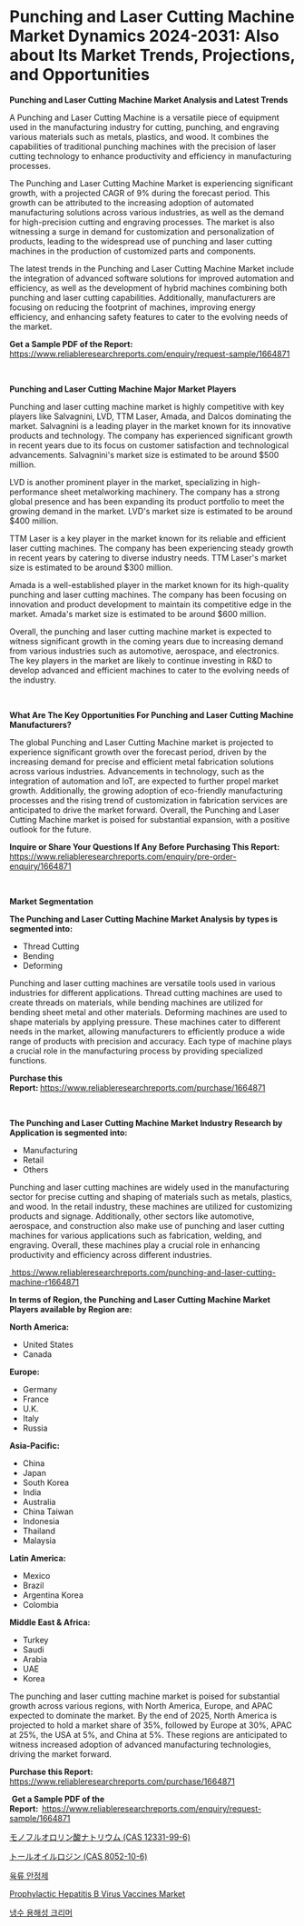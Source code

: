 <p><h1>Punching and Laser Cutting Machine Market Dynamics 2024-2031: Also about Its Market Trends, Projections, and Opportunities</h1></p><p><strong>Punching and Laser Cutting Machine Market Analysis and Latest Trends</strong></p>
<p><p>A Punching and Laser Cutting Machine is a versatile piece of equipment used in the manufacturing industry for cutting, punching, and engraving various materials such as metals, plastics, and wood. It combines the capabilities of traditional punching machines with the precision of laser cutting technology to enhance productivity and efficiency in manufacturing processes.</p><p>The Punching and Laser Cutting Machine Market is experiencing significant growth, with a projected CAGR of 9% during the forecast period. This growth can be attributed to the increasing adoption of automated manufacturing solutions across various industries, as well as the demand for high-precision cutting and engraving processes. The market is also witnessing a surge in demand for customization and personalization of products, leading to the widespread use of punching and laser cutting machines in the production of customized parts and components.</p><p>The latest trends in the Punching and Laser Cutting Machine Market include the integration of advanced software solutions for improved automation and efficiency, as well as the development of hybrid machines combining both punching and laser cutting capabilities. Additionally, manufacturers are focusing on reducing the footprint of machines, improving energy efficiency, and enhancing safety features to cater to the evolving needs of the market.</p></p>
<p><strong>Get a Sample PDF of the Report:&nbsp;</strong> <a href="https://www.reliableresearchreports.com/enquiry/request-sample/1664871">https://www.reliableresearchreports.com/enquiry/request-sample/1664871</a></p>
<p>&nbsp;</p>
<p><strong>Punching and Laser Cutting Machine Major Market Players</strong></p>
<p><p>Punching and laser cutting machine market is highly competitive with key players like Salvagnini, LVD, TTM Laser, Amada, and Dalcos dominating the market. Salvagnini is a leading player in the market known for its innovative products and technology. The company has experienced significant growth in recent years due to its focus on customer satisfaction and technological advancements. Salvagnini's market size is estimated to be around $500 million. </p><p>LVD is another prominent player in the market, specializing in high-performance sheet metalworking machinery. The company has a strong global presence and has been expanding its product portfolio to meet the growing demand in the market. LVD's market size is estimated to be around $400 million.</p><p>TTM Laser is a key player in the market known for its reliable and efficient laser cutting machines. The company has been experiencing steady growth in recent years by catering to diverse industry needs. TTM Laser's market size is estimated to be around $300 million.</p><p>Amada is a well-established player in the market known for its high-quality punching and laser cutting machines. The company has been focusing on innovation and product development to maintain its competitive edge in the market. Amada's market size is estimated to be around $600 million.</p><p>Overall, the punching and laser cutting machine market is expected to witness significant growth in the coming years due to increasing demand from various industries such as automotive, aerospace, and electronics. The key players in the market are likely to continue investing in R&D to develop advanced and efficient machines to cater to the evolving needs of the industry.</p></p>
<p>&nbsp;</p>
<p><strong>What Are The Key Opportunities For Punching and Laser Cutting Machine Manufacturers?</strong></p>
<p><p>The global Punching and Laser Cutting Machine market is projected to experience significant growth over the forecast period, driven by the increasing demand for precise and efficient metal fabrication solutions across various industries. Advancements in technology, such as the integration of automation and IoT, are expected to further propel market growth. Additionally, the growing adoption of eco-friendly manufacturing processes and the rising trend of customization in fabrication services are anticipated to drive the market forward. Overall, the Punching and Laser Cutting Machine market is poised for substantial expansion, with a positive outlook for the future.</p></p>
<p><strong>Inquire or Share Your Questions If Any Before Purchasing This Report:</strong> <a href="https://www.reliableresearchreports.com/enquiry/pre-order-enquiry/1664871">https://www.reliableresearchreports.com/enquiry/pre-order-enquiry/1664871</a></p>
<p>&nbsp;</p>
<p><strong>Market Segmentation</strong></p>
<p><strong>The Punching and Laser Cutting Machine Market Analysis by types is segmented into:</strong></p>
<p><ul><li>Thread Cutting</li><li>Bending</li><li>Deforming</li></ul></p>
<p><p>Punching and laser cutting machines are versatile tools used in various industries for different applications. Thread cutting machines are used to create threads on materials, while bending machines are utilized for bending sheet metal and other materials. Deforming machines are used to shape materials by applying pressure. These machines cater to different needs in the market, allowing manufacturers to efficiently produce a wide range of products with precision and accuracy. Each type of machine plays a crucial role in the manufacturing process by providing specialized functions.</p></p>
<p><strong>Purchase this Report:&nbsp;</strong><a href="https://www.reliableresearchreports.com/purchase/1664871">https://www.reliableresearchreports.com/purchase/1664871</a></p>
<p>&nbsp;</p>
<p><strong>The Punching and Laser Cutting Machine Market Industry Research by Application is segmented into:</strong></p>
<p><ul><li>Manufacturing</li><li>Retail</li><li>Others</li></ul></p>
<p><p>Punching and laser cutting machines are widely used in the manufacturing sector for precise cutting and shaping of materials such as metals, plastics, and wood. In the retail industry, these machines are utilized for customizing products and signage. Additionally, other sectors like automotive, aerospace, and construction also make use of punching and laser cutting machines for various applications such as fabrication, welding, and engraving. Overall, these machines play a crucial role in enhancing productivity and efficiency across different industries.</p></p>
<p><a href="https://www.reliableresearchreports.com/punching-and-laser-cutting-machine-r1664871">&nbsp;https://www.reliableresearchreports.com/punching-and-laser-cutting-machine-r1664871</a></p>
<p><strong>In terms of Region, the Punching and Laser Cutting Machine Market Players available by Region are:</strong></p>
<p>
    <p> <strong> North America: </strong>
        <ul>
            <li>United States</li>
            <li>Canada</li>
        </ul>
        </p> 
    <p> <strong> Europe: </strong>
        <ul>
            <li>Germany</li>
            <li>France</li>
            <li>U.K.</li>
            <li>Italy</li>
            <li>Russia</li>
        </ul>
        </p> 
    <p> <strong> Asia-Pacific: </strong>
        <ul>
            <li>China</li>
            <li>Japan</li>
            <li>South Korea</li>
            <li>India</li>
            <li>Australia</li>
            <li>China Taiwan</li>
            <li>Indonesia</li>
            <li>Thailand</li>
            <li>Malaysia</li>
        </ul>
        </p> 
    <p> <strong> Latin America: </strong>
        <ul>
            <li>Mexico</li>
            <li>Brazil</li>
            <li>Argentina Korea</li>
            <li>Colombia</li>
        </ul>
        </p> 
    <p> <strong> Middle East & Africa: </strong>
        <ul>
            <li>Turkey</li>
            <li>Saudi</li>
            <li>Arabia</li>
            <li>UAE</li>
            <li>Korea</li>
        </ul>
    </p>
    </p>
<p><p>The punching and laser cutting machine market is poised for substantial growth across various regions, with North America, Europe, and APAC expected to dominate the market. By the end of 2025, North America is projected to hold a market share of 35%, followed by Europe at 30%, APAC at 25%, the USA at 5%, and China at 5%. These regions are anticipated to witness increased adoption of advanced manufacturing technologies, driving the market forward.</p></p>
<p><strong>Purchase this Report: </strong><a href="https://www.reliableresearchreports.com/purchase/1664871">https://www.reliableresearchreports.com/purchase/1664871</a></p>
<p>&nbsp;<strong>Get a Sample PDF of the Report:&nbsp;&nbsp;</strong><a href="https://www.reliableresearchreports.com/enquiry/request-sample/1664871">https://www.reliableresearchreports.com/enquiry/request-sample/1664871</a></p>
<p><strong></strong></p>
<p><p><a href="https://github.com/lababdou/Market-Research-Report-List-4/blob/main/439555896912.md">モノフルオロリン酸ナトリウム (CAS 12331-99-6)</a></p><p><a href="https://github.com/bevdtkn4419963/Market-Research-Report-List-2/blob/main/588368996913.md">トールオイルロジン (CAS 8052-10-6)</a></p><p><a href="https://github.com/bunxhcci35271755/Market-Research-Report-List-2/blob/main/8319463101791.md">육류 안정제</a></p><p><a href="https://github.com/DeonteStanton2023/Market-Research-Report-List-1/blob/main/prophylactic-hepatitis-b-virus-vaccines-market.md">Prophylactic Hepatitis B Virus Vaccines Market</a></p><p><a href="https://github.com/fredrickeglers/Market-Research-Report-List-2/blob/main/2289930101792.md">냉수 용해성 크리머</a></p></p>